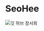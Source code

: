# SeoHee
![깃 허브 장서희](https://user-images.githubusercontent.com/20807197/160446754-e5d2fd3f-5c10-401a-8a8f-c48b0bb8bc1b.png)
